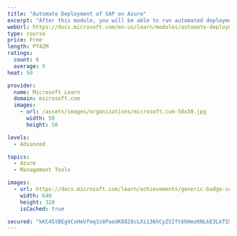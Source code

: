 ```yaml
---
title: "Automate Deployment of SAP on Azure"
excerpt: "After this module, you will be able to run automated deployments of SAP on Azure infrastructure."
webUrl: https://docs.microsoft.com/en-us/learn/modules/automate-deployment-of-sap-azure/
type: course
price: Free
length: PT42M
ratings:
  count: 6
  average: 5
heat: 50

provider:
  name: Microsoft Learn
  domain: microsoft.com
  images:
    - url: /assets/images/organizations/microsoft.com-50x50.jpg
      width: 50
      height: 50

levels:
  - Advanced

topics:
  - Azure
  - Management Tools

images:
  - url: https://docs.microsoft.com/learn/achievements/generic-badge-social.png
    width: 640
    height: 320
    isCached: true

secured: "kKC45tBEgVCxHeUfmq3z8PaoUK8828cLXi136hCyZSIft6hHmzKNLkE3LkTS53qGJqmCQ6dvF5O0ef28t/JSJn0dE/cKC7nHxtfVf0nc+vs7BVWIHvoXMGht+rxaN285eC+SHVXNWHcr3rDdfqPUzfP1Pxa7wtadFbqaFUlufG6Re5caExEN7ZA3QFt5QYu8suCjojSSeTmYqfdmgfesGg8e3kqkrveIfp0zWxUEe+3Yee70WzD8OEhWDVH5E8y58n7EwmAbUXE0H//PtWOuRaoyEccpNTeBrVz9pCwZZY0XJYLD6D065tK+skSiY2gcBLL6Fnh9guaqCgOncU+Mm6+56vtcKpVzweYM/UYc6jE0FUhbDDA0AIk2Bp77BqHXvgJV+hFGG9MA/5GPsZNEqZABSnXwa5vcQ4efMmS4tpQ=;p9WSBRQf/QDtTqniesywSg=="
---
```


